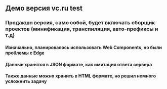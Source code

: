 ## Демо версия vc.ru test
### Продакшн версия, само собой, будет включать сборщик проектов (минификация, транспиляция, авто-префиксы и т.д)
#### Изначально, планировалось использовать Web Components, но были проблемы с Edge
#### Данные хранятся в JSON формате, как имитация ответа сервера
#### Также данные можно хранить в HTML формате, но решил немного усложнить задачу
